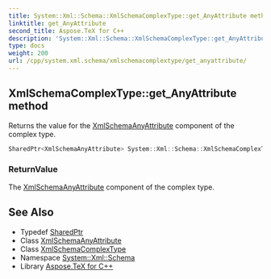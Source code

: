 ```yaml
---
title: System::Xml::Schema::XmlSchemaComplexType::get_AnyAttribute method
linktitle: get_AnyAttribute
second_title: Aspose.TeX for C++
description: 'System::Xml::Schema::XmlSchemaComplexType::get_AnyAttribute method. Returns the value for the XmlSchemaAnyAttribute component of the complex type in C++.'
type: docs
weight: 200
url: /cpp/system.xml.schema/xmlschemacomplextype/get_anyattribute/
---
```

## XmlSchemaComplexType::get_AnyAttribute method


Returns the value for the [XmlSchemaAnyAttribute](../../xmlschemaanyattribute/) component of the complex type.

```cpp
SharedPtr<XmlSchemaAnyAttribute> System::Xml::Schema::XmlSchemaComplexType::get_AnyAttribute()
```


### ReturnValue

The [XmlSchemaAnyAttribute](../../xmlschemaanyattribute/) component of the complex type.

## See Also

* Typedef [SharedPtr](../../../system/sharedptr/)
* Class [XmlSchemaAnyAttribute](../../xmlschemaanyattribute/)
* Class [XmlSchemaComplexType](../)
* Namespace [System::Xml::Schema](../../)
* Library [Aspose.TeX for C++](../../../)
